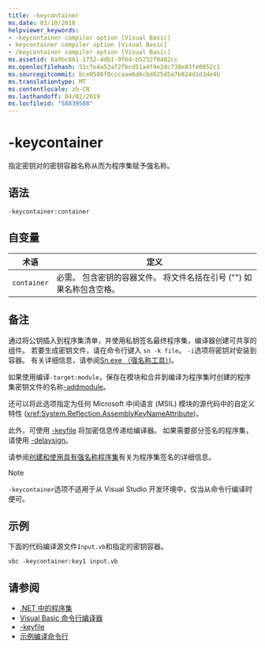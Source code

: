 ```yaml
---
title: -keycontainer
ms.date: 03/10/2018
helpviewer_keywords:
- -keycontainer compiler option [Visual Basic]
- keycontainer compiler option [Visual Basic]
- /keycontainer compiler option [Visual Basic]
ms.assetid: 6a9bc861-1752-4db1-9f64-b5252f0482cc
ms.openlocfilehash: 51cfe4a52af2fbcd51a4f9e2dc738e83fe0852c1
ms.sourcegitcommit: bce0586f0cccaae6d6cbd625d5a7b824d1d3de4b
ms.translationtype: MT
ms.contentlocale: zh-CN
ms.lasthandoff: 04/02/2019
ms.locfileid: "58839588"
---
```

# <a name="-keycontainer"></a>-keycontainer
指定密钥对的密钥容器名称从而为程序集赋予强名称。  
  
## <a name="syntax"></a>语法  
  
```  
-keycontainer:container  
```  
  
## <a name="arguments"></a>自变量  
  
|术语|定义|  
|---|---|  
|`container`|必需。 包含密钥的容器文件。 将文件名括在引号 ("") 如果名称包含空格。|  
  
## <a name="remarks"></a>备注  
 通过将公钥插入到程序集清单，并使用私钥签名最终程序集，编译器创建可共享的组件。 若要生成密钥文件，请在命令行键入 `sn -k file`。 `-i`选项将密钥对安装到容器。 有关详细信息，请参阅[Sn.exe （强名称工具）](../../../framework/tools/sn-exe-strong-name-tool.md))。  
  
 如果使用编译`-target:module`，保存在模块和合并到编译为程序集时创建的程序集密钥文件的名称[-addmodule](../../../visual-basic/reference/command-line-compiler/addmodule.md)。  
  
 还可以将此选项指定为任何 Microsoft 中间语言 (MSIL) 模块的源代码中的自定义特性 (<xref:System.Reflection.AssemblyKeyNameAttribute>)。  
  
 此外，可使用 [-keyfile](../../../visual-basic/reference/command-line-compiler/keyfile.md) 将加密信息传递给编译器。 如果需要部分签名的程序集，请使用 [-delaysign](../../../visual-basic/reference/command-line-compiler/delaysign.md)。  
  
 请参阅[创建和使用具有强名称程序集](../../../framework/app-domains/create-and-use-strong-named-assemblies.md)有关为程序集签名的详细信息。  
  
> [!NOTE]
>  `-keycontainer`选项不适用于从 Visual Studio 开发环境中，仅当从命令行编译时便可。  
  
## <a name="example"></a>示例  
 下面的代码编译源文件`Input.vb`和指定的密钥容器。  
  
```  
vbc -keycontainer:key1 input.vb  
```  
  
## <a name="see-also"></a>请参阅

- [.NET 中的程序集](../../../standard/assembly/index.md)
- [Visual Basic 命令行编译器](../../../visual-basic/reference/command-line-compiler/index.md)
- [-keyfile](../../../visual-basic/reference/command-line-compiler/keyfile.md)
- [示例编译命令行](../../../visual-basic/reference/command-line-compiler/sample-compilation-command-lines.md)

